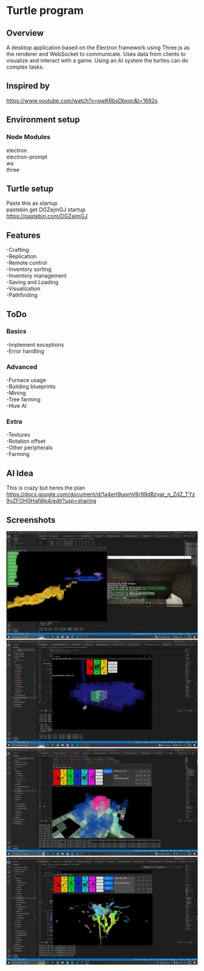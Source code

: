 # Turtle program
## Overview
A desktop application based on the Electron framework using Three.js as the renderer and WebSocket to communicate. Uses data from clients to visualize and interact with a game. Using an AI system the turtles can do complex tasks.

## Inspired by
https://www.youtube.com/watch?v=pwKRbsDbxqc&t=1682s

## Environment setup
### Node Modules
electron\
electron-prompt\
ws\
three

## Turtle setup
Paste this as startup\
pastebin get DGZejmGJ startup\
https://pastebin.com/DGZejmGJ

## Features
-Crafting\
-Replication\
-Remote control\
-Inventory sorting\
-Inventory management\
-Saving and Loading\
-Visualization\
-Pathfinding

## ToDo
### Basics
-Implement exceptions\
-Error handling

### Advanced
-Furnace usage\
-Building blueprints\
-Mining\
-Tree farming\
-Hive AI

### Extra
-Textures\
-Rotation offset\
-Other peripherals\
-Farming

## AI Idea
This is crazy but heres the plan
https://docs.google.com/document/d/1a4ert9upmV6r99dBzyar_n_ZdZ_TYz9vZFOH0HqIWp4/edit?usp=sharing

## Screenshots
![Initial Tests](./images/example-12-30.PNG)
![Diamonds](./images/diamonds-12-30.PNG)
![House](./images/house-1-2.PNG)
![Pathfinding](./images/pathfinding-1-6.PNG)
